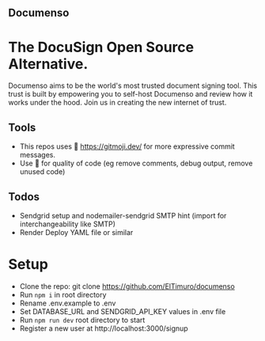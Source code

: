 ## Documenso

# The DocuSign Open Source Alternative.

Documenso aims to be the world's most trusted document signing tool. This trust is built by empowering you to self-host Documenso and review how it works under the hood. Join us in creating the new internet of trust.

## Tools

- This repos uses 📝 https://gitmoji.dev/ for more expressive commit messages.
- Use 🧹 for quality of code (eg remove comments, debug output, remove unused code) 

## Todos

- Sendgrid setup and nodemailer-sendgrid SMTP hint (import for interchangeability like SMTP)
- Render Deploy YAML file or similar

# Setup

- Clone the repo: git clone https://github.com/ElTimuro/documenso
- Run <code>npm i</code> in root directory
- Rename .env.example to .env
- Set DATABASE_URL and SENDGRID_API_KEY values in .env file
- Run <code>npm run dev</code> root directory to start
- Register a new user at http://localhost:3000/signup
